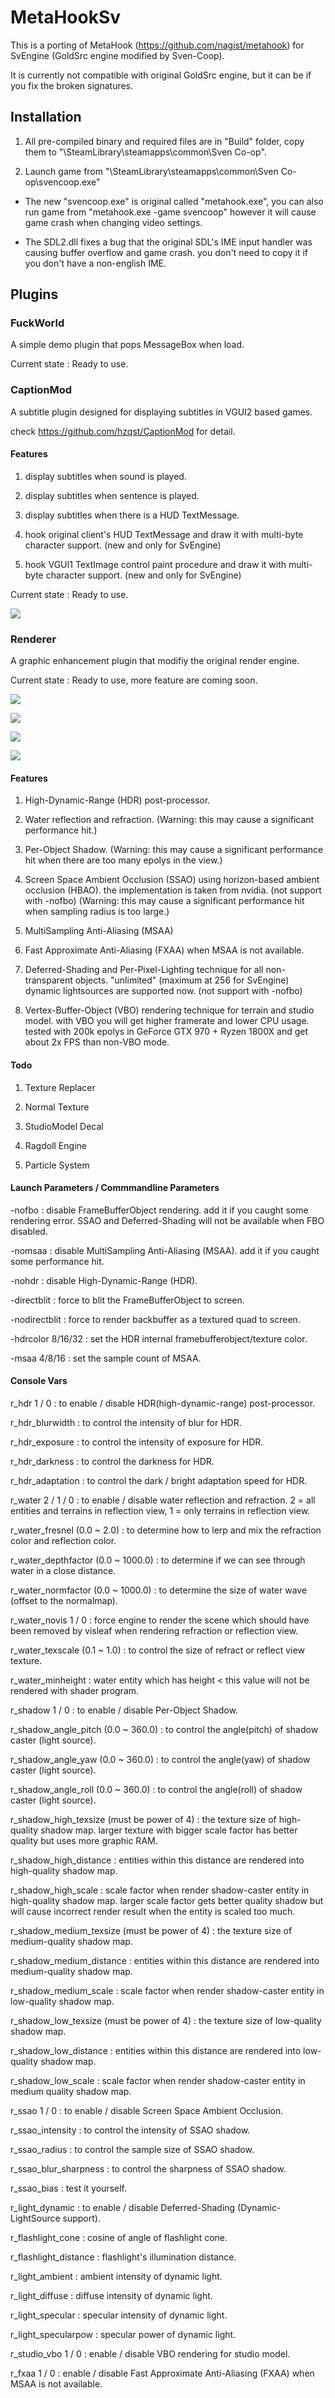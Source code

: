# MetaHookSv
This is a porting of MetaHook (https://github.com/nagist/metahook) for SvEngine (GoldSrc engine modified by Sven-Coop).

It is currently not compatible with original GoldSrc engine, but it can be if you fix the broken signatures.

## Installation

1. All pre-compiled binary and required files are in "Build" folder, copy them to "\SteamLibrary\steamapps\common\Sven Co-op\".

2. Launch game from "\SteamLibrary\steamapps\common\Sven Co-op\svencoop.exe"

* The new "svencoop.exe" is original called "metahook.exe", you can also run game from "metahook.exe -game svencoop" however it will cause game crash when changing video settings.

* The SDL2.dll fixes a bug that the original SDL's IME input handler was causing buffer overflow and game crash. you don't need to copy it if you don't have a non-english IME.

## Plugins

### FuckWorld

A simple demo plugin that pops MessageBox when load.

Current state : Ready to use.

### CaptionMod

A subtitle plugin designed for displaying subtitles in VGUI2 based games.

check https://github.com/hzqst/CaptionMod for detail.

#### Features

1. display subtitles when sound is played.

2. display subtitles when sentence is played.

3. display subtitles when there is a HUD TextMessage.

4. hook original client's HUD TextMessage and draw it with multi-byte character support. (new and only for SvEngine)

4. hook VGUI1 TextImage control paint procedure and draw it with multi-byte character support. (new and only for SvEngine)

Current state : Ready to use.

![](https://github.com/hzqst/MetaHookSv/raw/main/img/1.png)

### Renderer

A graphic enhancement plugin that modifiy the original render engine.

Current state : Ready to use, more feature are coming soon.

![](https://github.com/hzqst/MetaHookSv/raw/main/img/2.png)

![](https://github.com/hzqst/MetaHookSv/raw/main/img/3.png)

![](https://github.com/hzqst/MetaHookSv/raw/main/img/4.png)

![](https://github.com/hzqst/MetaHookSv/raw/main/img/5.png)

#### Features

1. High-Dynamic-Range (HDR) post-processor.

2. Water reflection and refraction. (Warning: this may cause a significant performance hit.)

3. Per-Object Shadow. (Warning: this may cause a significant performance hit when there are too many epolys in the view.)

4. Screen Space Ambient Occlusion (SSAO) using horizon-based ambient occlusion (HBAO). the implementation is taken from nvidia. (not support with -nofbo) (Warning: this may cause a significant performance hit when sampling radius is too large.)

5. MultiSampling Anti-Aliasing (MSAA)

6. Fast Approximate Anti-Aliasing (FXAA) when MSAA is not available.

7. Deferred-Shading and Per-Pixel-Lighting technique for all non-transparent objects. "unlimited" (maximum at 256 for SvEngine) dynamic lightsources are supported now. (not support with -nofbo)

9. Vertex-Buffer-Object (VBO) rendering technique for terrain and studio model. with VBO you will get higher framerate and lower CPU usage. tested with 200k epolys in GeForce GTX 970 + Ryzen 1800X and get about 2x FPS than non-VBO mode.

#### Todo

1. Texture Replacer

2. Normal Texture

3. StudioModel Decal

4. Ragdoll Engine

5. Particle System

#### Launch Parameters / Commmandline Parameters

-nofbo : disable FrameBufferObject rendering. add it if you caught some rendering error. SSAO and Deferred-Shading will not be available when FBO disabled.

-nomsaa : disable MultiSampling Anti-Aliasing (MSAA). add it if you caught some performance hit.

-nohdr : disable High-Dynamic-Range (HDR).

-directblit : force to blit the FrameBufferObject to screen.

-nodirectblit : force to render backbuffer as a textured quad to screen.

-hdrcolor 8/16/32 : set the HDR internal framebufferobject/texture color.

-msaa 4/8/16 : set the sample count of MSAA.

#### Console Vars

r_hdr 1 / 0 : to enable / disable HDR(high-dynamic-range) post-processor.

r_hdr_blurwidth : to control the intensity of blur for HDR.

r_hdr_exposure : to control the intensity of exposure for HDR.

r_hdr_darkness : to control the darkness for HDR.

r_hdr_adaptation : to control the dark / bright adaptation speed for HDR.

r_water 2 / 1 / 0 : to enable / disable water reflection and refraction. 2 = all entities and terrains in reflection view, 1 = only terrains in reflection view.

r_water_fresnel (0.0 ~ 2.0) : to determine how to lerp and mix the refraction color and reflection color.

r_water_depthfactor (0.0 ~ 1000.0) : to determine if we can see through water in a close distance.

r_water_normfactor (0.0 ~ 1000.0) : to determine the size of water wave (offset to the normalmap).

r_water_novis 1 / 0 : force engine to render the scene which should have been removed by visleaf when rendering refraction or reflection view.

r_water_texscale (0.1 ~ 1.0) : to control the size of refract or reflect view texture.

r_water_minheight : water entity which has height < this value will not be rendered with shader program.

r_shadow 1 / 0 : to enable / disable Per-Object Shadow.

r_shadow_angle_pitch (0.0 ~ 360.0) : to control the angle(pitch) of shadow caster (light source).

r_shadow_angle_yaw (0.0 ~ 360.0) : to control the angle(yaw) of shadow caster (light source).

r_shadow_angle_roll (0.0 ~ 360.0) : to control the angle(roll) of shadow caster (light source).

r_shadow_high_texsize (must be power of 4) : the texture size of high-quality shadow map. larger texture with bigger scale factor has better quality but uses more graphic RAM.

r_shadow_high_distance : entities within this distance are rendered into high-quality shadow map.

r_shadow_high_scale : scale factor when render shadow-caster entity in high-quality shadow map. larger scale factor gets better quality shadow but will cause incorrect render result when the entity is scaled too much.

r_shadow_medium_texsize (must be power of 4) : the texture size of medium-quality shadow map.

r_shadow_medium_distance : entities within this distance are rendered into medium-quality shadow map.

r_shadow_medium_scale : scale factor when render shadow-caster entity in low-quality shadow map.

r_shadow_low_texsize (must be power of 4) : the texture size of low-quality shadow map.

r_shadow_low_distance : entities within this distance are rendered into low-quality shadow map.

r_shadow_low_scale : scale factor when render shadow-caster entity in medium quality shadow map.

r_ssao 1 / 0 : to enable / disable Screen Space Ambient Occlusion.

r_ssao_intensity : to control the intensity of SSAO shadow.

r_ssao_radius : to control the sample size of SSAO shadow.

r_ssao_blur_sharpness : to control the sharpness of SSAO shadow.

r_ssao_bias : test it yourself.

r_light_dynamic : to enable / disable Deferred-Shading (Dynamic-LightSource support).

r_flashlight_cone : cosine of angle of flashlight cone.

r_flashlight_distance : flashlight's illumination distance.

r_light_ambient : ambient intensity of dynamic light.

r_light_diffuse : diffuse intensity of dynamic light.

r_light_specular : specular intensity of dynamic light.

r_light_specularpow : specular power of dynamic light.

r_studio_vbo 1 / 0 : enable / disable VBO rendering for studio model.

r_fxaa 1 / 0  : enable / disable Fast Approximate Anti-Aliasing (FXAA) when MSAA is not available.
